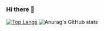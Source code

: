 ### Hi there 👋

<!--
**rafaelos134/rafaelos134** is a ✨ _special_ ✨ repository because its `README.md` (this file) appears on your GitHub profile.

Here are some ideas to get you started:

- 🔭 I’m currently working on ...
- 🌱 I’m currently learning ...
- 👯 I’m looking to collaborate on ...
- 🤔 I’m looking for help with ...
- 💬 Ask me about ...
- 📫 How to reach me: ...
- 😄 Pronouns: ...
- ⚡ Fun fact: ...

-->
[![Top Langs](https://github-readme-stats.vercel.app/api/top-langs/?username=rafaelos134&layout=compact)](https://github.com/rafaelos134/github-readme-stats)
![Anurag's GitHub stats](https://github-readme-stats.vercel.app/api?username=rafaelos134&show_icons=true&theme=radical)

